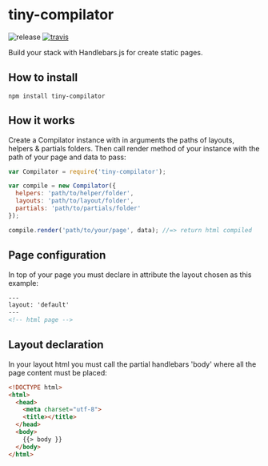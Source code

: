 # tiny-compilator

![release](https://img.shields.io/badge/release-1.0.4-blue.svg)
[![travis](https://travis-ci.org/olivmonnier/tiny-compilator.svg)](https://travis-ci.org/olivmonnier/tiny-compilator)

Build your stack with Handlebars.js for create static pages.

## How to install
```terminal
npm install tiny-compilator
```

## How it works
Create a Compilator instance with in arguments the paths of layouts, helpers & partials folders. Then call render method of your instance with the path of your page and data to pass:
```javascript
var Compilator = require('tiny-compilator');

var compile = new Compilator({
  helpers: 'path/to/helper/folder',
  layouts: 'path/to/layout/folder',
  partials: 'path/to/partials/folder'
});

compile.render('path/to/your/page', data); //=> return html compiled
```

## Page configuration
In top of your page you must declare in attribute the layout chosen as this example:
```html
---
layout: 'default'
---
<!-- html page -->
```

## Layout declaration
In your layout html you must call the partial handlebars 'body' where all the page content must be placed:
```html
<!DOCTYPE html>
<html>
  <head>
    <meta charset="utf-8">
    <title></title>
  </head>
  <body>
    {{> body }}
  </body>
</html>
```
